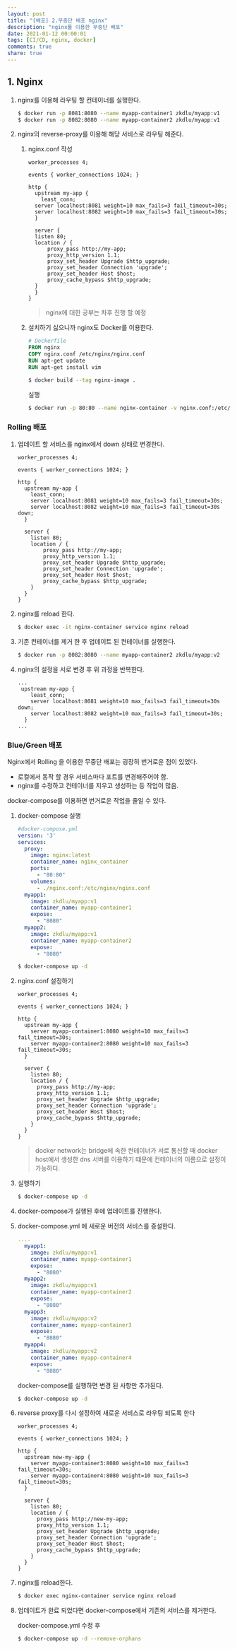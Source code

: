 ```yaml
---
layout: post
title: "[배포] 2.무중단 배포 nginx"
description: "nginx를 이용한 무중단 배포"
date: 2021-01-12 00:00:01
tags: [CI/CD, nginx, docker]
comments: true
share: true
---
```


## 1. Nginx

1. nginx를 이용해 라우팅 할 컨테이너를 실행한다.

   ```bash
   $ docker run -p 8081:8080 --name myapp-container1 zkdlu/myapp:v1
   $ docker run -p 8082:8080 --name myapp-container2 zkdlu/myapp:v1
   ```

2. nginx의 reverse-proxy를 이용해 해당 서비스로 라우팅 해준다.

   1. nginx.conf 작성

      ```nginx
      worker_processes 4; 
      
      events { worker_connections 1024; } 
      
      http { 
        upstream my-app { 
          least_conn; 
      	server localhost:8081 weight=10 max_fails=3 fail_timeout=30s; 
      	server localhost:8082 weight=10 max_fails=3 fail_timeout=30s; 
        } 
      	
        server { 
      	listen 80; 
      	location / { 
      		proxy_pass http://my-app; 
      		proxy_http_version 1.1; 
      		proxy_set_header Upgrade $http_upgrade; 
      		proxy_set_header Connection 'upgrade'; 
      		proxy_set_header Host $host; 
      		proxy_cache_bypass $http_upgrade; 
      	} 
        }
      }
      ```

      > nginx에 대한 공부는 차후 진행 할 예정

   2. 설치하기 싫으니까 nginx도 Docker를 이용한다.

      ```dockerfile
      # Dockerfile
      FROM nginx 
      COPY nginx.conf /etc/nginx/nginx.conf
      RUN apt-get update
      RUN apt-get install vim
      ```

      ```bash
      $ docker build --tag nginx-image .
      ```

      실행

      ```bash
      $ docker run -p 80:80 --name nginx-container -v nginx.conf:/etc/nginx/nginx.conf  nginx-image
      ```


### Rolling 배포

1. 업데이트 할 서비스를 nginx에서 down 상태로 변경한다.

   ```nginx
   worker_processes 4; 
   
   events { worker_connections 1024; } 
   
   http { 
     upstream my-app { 
       least_conn; 
       server localhost:8081 weight=10 max_fails=3 fail_timeout=30s; 
       server localhost:8082 weight=10 max_fails=3 fail_timeout=30s down; 
     } 
   
     server { 
       listen 80; 
       location / { 
           proxy_pass http://my-app; 
           proxy_http_version 1.1; 
           proxy_set_header Upgrade $http_upgrade; 
           proxy_set_header Connection 'upgrade'; 
           proxy_set_header Host $host; 
           proxy_cache_bypass $http_upgrade; 
       } 
     }
   }
   ```

2. nginx를 reload 한다.

   ```bash
   $ docker exec -it nginx-container service nginx reload
   ```

3. 기존 컨테이너를 제거 한 후 업데이트 된 컨테이너를 실행한다.

   ```bash
   $ docker run -p 8082:8080 --name myapp-container2 zkdlu/myapp:v2
   ```

4. nginx의 설정을 서로 변경 후 위 과정을 반복한다.

   ```nginx
   ...
    upstream my-app { 
       least_conn; 
       server localhost:8081 weight=10 max_fails=3 fail_timeout=30s down; 
       server localhost:8082 weight=10 max_fails=3 fail_timeout=30s; 
     } 
   ...
   ```

   

### Blue/Green 배포

Nginx에서 Rolling 을 이용한 무중단 배포는 굉장히 번거로운 점이 있었다. 

- 로컬에서 동작 할 경우 서비스마다 포트를 변경해주어야 함.
- nginx를 수정하고 컨테이너를 지우고 생성하는 등 작업이 많음.

docker-compose를 이용하면 번거로운 작업을 줄일 수 있다.

1. docker-compose 실행

   ```yaml
   #docker-compose.yml
   version: '3'
   services:
     proxy:
       image: nginx:latest
       container_name: nginx_container
       ports: 
         - "80:80"
       volumes:
         - ./nginx.conf:/etc/nginx/nginx.conf
     myapp1:
       image: zkdlu/myapp:v1
       container_name: myapp-container1
       expose:
         - "8080"
     myapp2:
       image: zkdlu/myapp:v1
       container_name: myapp-container2
       expose:
         - "8080"
   ```

   ```bash
   $ docker-compose up -d
   ```

2. nginx.conf 설정하기

   ```nginx
   worker_processes 4; 
   
   events { worker_connections 1024; } 
   
   http { 
     upstream my-app { 
       server myapp-container1:8080 weight=10 max_fails=3 fail_timeout=30s; 
       server myapp-container2:8080 weight=10 max_fails=3 fail_timeout=30s; 
     } 
   	
     server { 
       listen 80; 
       location / { 
         proxy_pass http://my-app; 
         proxy_http_version 1.1; 
         proxy_set_header Upgrade $http_upgrade; 
         proxy_set_header Connection 'upgrade'; 
         proxy_set_header Host $host; 
         proxy_cache_bypass $http_upgrade; 
       } 
     }
   }
   ```

   > docker network는 bridge에 속한 컨테이너가 서로 통신할 때 docker host에서 생성한 dns 서버를 이용하기 떄문에 컨테이너의 이름으로 설정이 가능하다.

3. 실행하기

   ```bash
   $ docker-compose up -d
   ```

4. docker-compose가 실행된 후에 업데이트를 진행한다.

5. docker-compose.yml 에 새로운 버전의 서비스를 증설한다.

   ```yaml
   ....
     myapp1:
       image: zkdlu/myapp:v1
       container_name: myapp-container1
       expose:
         - "8080"
     myapp2:
       image: zkdlu/myapp:v1
       container_name: myapp-container2
       expose:
         - "8080"
     myapp3:
       image: zkdlu/myapp:v2
       container_name: myapp-container3
       expose:
         - "8080"
     myapp4:
       image: zkdlu/myapp:v2
       container_name: myapp-container4
       expose:
         - "8080"      
   ```

   docker-compose를 실행하면 변경 된 사항만 추가된다.

   ```bash
   $ docker-compose up -d
   ```

6. reverse proxy를 다시 설정하여 새로운 서비스로 라우팅 되도록 한다

   ```nginx
   worker_processes 4; 
   
   events { worker_connections 1024; } 
   
   http { 
     upstream new-my-app { 
       server myapp-container3:8080 weight=10 max_fails=3 fail_timeout=30s; 
       server myapp-container4:8080 weight=10 max_fails=3 fail_timeout=30s; 
     } 	
       
     server { 
       listen 80; 
       location / { 
         proxy_pass http://new-my-app; 
         proxy_http_version 1.1; 
         proxy_set_header Upgrade $http_upgrade; 
         proxy_set_header Connection 'upgrade'; 
         proxy_set_header Host $host; 
         proxy_cache_bypass $http_upgrade; 
       } 
     }
   }
   ```

7. nginx를 reload한다.

   ```bash
   $ docker exec nginx-container service nginx reload
   ```

8. 업데이트가 완료 되었다면 docker-compose에서 기존의 서비스를 제거한다.

   docker-compose.yml 수정 후

   ```bash
   $ docker-compose up -d --remove-orphans
   ```
